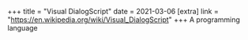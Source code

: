 +++
title = "Visual DialogScript"
date = 2021-03-06
[extra]
link = "https://en.wikipedia.org/wiki/Visual_DialogScript"
+++
A programming language

